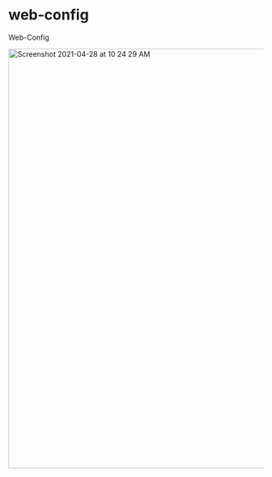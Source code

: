# web-config

Web-Config

<img width="829" alt="Screenshot 2021-04-28 at 10 24 29 AM" src="https://user-images.githubusercontent.com/19968232/116348566-f4cb4180-a80b-11eb-90d0-e6ba728751b5.png">
